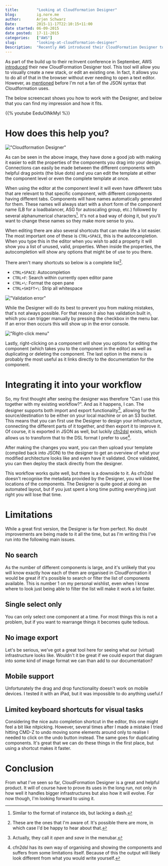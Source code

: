 ```yaml
---
title:        "Looking at Cloudformation Designer"
blog:         ig.nore.me  
author:       Arjen Schwarz  
Date:         2015-11-17T22:10:15+11:00
date started: 06-09-2015
date posted:  17-11-2015
categories:   ["AWS"]
slug:         "looking-at-cloudformation-designer"
Description:  "Recently AWS introduced their CloudFormation Designer tool. Part of CloudFormation, this Designer allows you to visually design and edit your templates. In this article I try to show you how you can use the tool and fit it into your workflow."
---
```


As part of the build up to their re:Invent conference in September, AWS [introduced](https://aws.amazon.com/blogs/aws/new-aws-cloudformation-designer-support-for-more-services/) their new CloudFormation Designer tool. This tool will allow you to visually create a new stack, or edit an existing one. In fact, it allows you to do all of that in the browser without ever needing to open a text editor. However, as [mentioned](http://ig.nore.me/2014/08/the-first-babysteps-with-cloudformation/) before I'm not a fan of the JSON syntax that Cloudformation uses.

The below screencast shows you how to work with the Designer, and below that you can find my impression and how it fits.


{{% youtube EeduOlNkMyI %}}


# How does this help you?

!["Cloudformation Designer"](/img/posts/2015-11-16-cloudformation-designer.png "Cloudformation Designer")

As can be seen in the above image, they have done a good job with making it easier to edit the properties of the components you drag into your design. Connections can easily be made between the different components with helpful drag points (the blue dots) and you can edit the template at either the component level or even the complete template at once. 

When using the editor at the component level it will even have different tabs that are relevant to that specific component, with different components having different tabs. Components will have names automatically generated for them. These names will always start with a short form of the component name (LB for a loadbalancer, ASG for autoscaling group, etc.) followed by several alphanumerical characters[^instanceids]. It's not a bad way of doing it, but you'll want to change these names so they make more sense to you.

When editing there are also several shortcuts that can make life a lot easier. The most important one of these is `CTRL+SPACE`, this is the autocompletion. When you type this in the editor when you wish to add a property it will show you a list of unused, valid, properties. When inside the properties, the autocompletion will show any options that might be of use to you there.

There aren't many shortcuts so below is a complete list[^shortcuts].

* `CTRL+SPACE`: Autocompletion
* `CTRL+F`: Search within currently open editor pane
* `CTRL+\`: Format the open pane
* `CTRL+SHIFT+\`: Strip all whitespace

!["Validation error"](/img/posts/2015-11-16-validation-error.png "Validation error")

While the Designer will do its best to prevent you from making mistakes, that's not always possible. For that reason it also has validation built in, which you can trigger manually by pressing the checkbox in the menu bar. If an error then occurs this will show up in the error console.

!["Right-click menu"](/img/posts/2015-11-16-right-click.png "Right-click menu")

Lastly, right-clicking on a component will show you options for editing the component (which takes you to the component in the editor) as well as duplicating or deleting the component. The last option in the menu is probably the most useful as it links directly to the documentation for the component.

# Integrating it into your workflow

So, my first thought after seeing the designer was therefore "Can I use this together with my existing workflow?". And as it happens, I can. The designer supports both import and export functionality[^opensave], allowing for the source/destination to be either on your local machine or on an S3 bucket. This means that you can first use the Designer to design your infrastructure, connecting the different parts of it together, and then export it to improve it. Of course, it is exported in JSON as well, but luckily [cfn2dsl](https://github.com/realestate-com-au/cfn2dsl) exists, which allows us to transform that to the DSL format I prefer to use[^cfn2dslnote].

After making the changes you want, you can then upload your template (compiled back into JSON) to the designer to get an overview of what your modified architecture looks like and even have it validated. Once validated, you can then deploy the stack directly from the designer.

This workflow works quite well, but there is a downside to it. As cfn2dsl doesn't recognise the metadata provided by the Designer, you will lose the locations of the components. The Designer is quite good at doing an automated layout, but if you just spent a long time putting everything just right you will lose that time.

# Limitations

While a great first version, the Designer is far from perfect. No doubt improvements are being made to it all the time, but as I'm writing this I've run into the following main issues.

## No search

As the number of different components is large, and it's unlikely that you will know exactly how each of them are organised in CloudFormation it would be great if it's possible to search or filter the list of components available. This is number 1 on my personal wishlist, even when I know where to look just being able to filter the list will make it work a lot faster.

## Single select only

You can only select one component at a time. For most things this is not a problem, but if you want to rearrange things it becomes quite tedious.

## No image export

Let's be serious, we've got a great tool here for seeing what our (virtual) infrastructure looks like. Wouldn't it be great if we could export that diagram into some kind of image format we can than add to our documentation?

## Mobile support

Unfortunately the drag and drop functionality doesn't work on mobile devices. I tested it with an iPad, but it was impossible to do anything useful.f

## Limited keyboard shortcuts for visual tasks

Considering the nice auto completion shortcut in the editor, this one might feel a bit like nitpicking. However, several times after I made a mistake I tried hitting CMD-Z to undo moving some elements around only to realise I needed to click on the undo button instead. The same goes for duplicating components. It's great that we can do these things in the first place, but using a shortcut makes it faster.

# Conclusion

From what I've seen so far, CloudFormation Designer is a great and helpful product. It will of course have to prove its uses in the long run, not only in how well it handles bigger infrastructures but also how it will evolve. For now though, I'm looking forward to using it.

[^instanceids]: Similar to the format of instance ids, but lacking a dash.
[^shortcuts]: These are the ones that I'm aware of. It's possible there are more, in which case I'd be happy to hear about that.
[^opensave]: Actually, they call it *open* and *save* in the menubar.
[^cfn2dslnote]: cfn2dsl has its own way of organising and showing the components and suffers from some limitations itself. Because of this the output will likely look different from what you would write yourself.